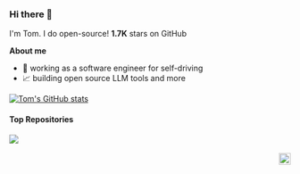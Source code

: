 ### Hi there 👋
I'm Tom. I do open-source! **1.7K** stars on GitHub

**About me**

- 💼 working as a software engineer for self-driving
- 📈 building open source LLM tools and more

[![Tom's GitHub stats](https://github-readme-stats.vercel.app/api?username=liltom-eth)](https://github.com/anuraghazra/github-readme-stats)

#### Top Repositories

<a href="https://github.com/liltom-eth/llama2-webui">
  <img align="center" src="https://github-readme-stats.vercel.app/api/pin/?username=liltom-eth&repo=llama2-webui&theme=buefy" />
</a>

<br />
<br />

<a href="https://twitter.com/liltom_eth">
  <img align="right" alt="liltom | Twitter" width="21px" src="https://raw.githubusercontent.com/anuraghazra/anuraghazra/master/assets/twitter.svg" />
</a>

